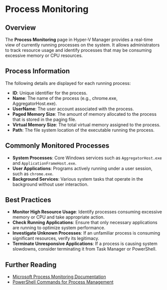 # Process Monitoring

## Overview
The **Process Monitoring** page in Hyper-V Manager provides a real-time view of currently running processes on the system. It allows administrators to track resource usage and identify processes that may be consuming excessive memory or CPU resources.

## Process Information
The following details are displayed for each running process:

- **ID**: Unique identifier for the process.
- **Name**: The name of the process (e.g., chrome.exe, AggregatorHost.exe).
- **UserName**: The user account associated with the process.
- **Paged Memory Size**: The amount of memory allocated to the process that is stored in the paging file.
- **Virtual Memory Size**: The total virtual memory assigned to the process.
- **Path**: The file system location of the executable running the process.

## Commonly Monitored Processes
- **System Processes**: Core Windows services such as `AggregatorHost.exe` and `ApplicationFrameHost.exe`.
- **User Applications**: Programs actively running under a user session, such as `chrome.exe`.
- **Background Services**: Various system tasks that operate in the background without user interaction.

## Best Practices
- **Monitor High Resource Usage**: Identify processes consuming excessive memory or CPU and take appropriate action.
- **Check Running Applications**: Ensure that only necessary applications are running to optimize system performance.
- **Investigate Unknown Processes**: If an unfamiliar process is consuming significant resources, verify its legitimacy.
- **Terminate Unresponsive Applications**: If a process is causing system slowdowns, consider terminating it from Task Manager or PowerShell.

## Further Reading
- [Microsoft Process Monitoring Documentation](https://docs.microsoft.com/en-us/windows-server/administration/windows-commands/tasklist)
- [PowerShell Commands for Process Management](https://docs.microsoft.com/en-us/powershell/module/microsoft.powershell.management/get-process)
